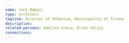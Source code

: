 ```yaml
---
name: Joni Baboçi
type: architect
tagline: Director of Urbanism, Municipality of Tirana
description:
related-persons: Adelina Greca, Erion Veliaj
connections:
---
```

